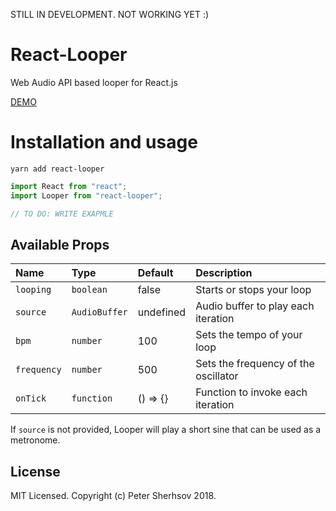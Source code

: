 STILL IN DEVELOPMENT. NOT WORKING YET :)

# React-Looper

Web Audio API based looper for React.js

[DEMO](looper-shmooper.com)

# Installation and usage

```
yarn add react-looper
```

```ts
import React from "react";
import Looper from "react-looper";

// TO DO: WRITE EXAPMLE
```

## Available Props

| Name        | Type          | Default   | Description                          |
| :---------- | :------------ | :-------- | :----------------------------------- |
| `looping`   | `boolean`     | false     | Starts or stops your loop            |
| `source`    | `AudioBuffer` | undefined | Audio buffer to play each iteration  |
| `bpm`       | `number`      | 100       | Sets the tempo of your loop          |
| `frequency` | `number`      | 500       | Sets the frequency of the oscillator |
| `onTick`    | `function`    | () => {}  | Function to invoke each iteration    |

If `source` is not provided, Looper will play a short sine that can be used as a metronome.

## License

MIT Licensed. Copyright (c) Peter Sherhsov 2018.
